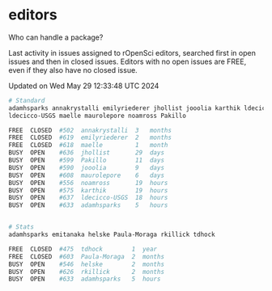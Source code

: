 # editors

Who can handle a package?

Last activity in issues assigned to rOpenSci editors, searched first in open
issues and then in closed issues. Editors with no open issues are FREE, even if
they also have no closed issue.


Updated on Wed May 29 12:33:48 UTC 2024

```bash
# Standard
adamhsparks annakrystalli emilyriederer jhollist jooolia karthik ldecicco
ldecicco-USGS maelle maurolepore noamross Pakillo

FREE  CLOSED  #502  annakrystalli  3   months
FREE  CLOSED  #619  emilyriederer  2   months
FREE  CLOSED  #618  maelle         1   month
BUSY  OPEN    #636  jhollist       29  days
BUSY  OPEN    #599  Pakillo        11  days
BUSY  OPEN    #590  jooolia        9   days
BUSY  OPEN    #608  maurolepore    6   days
BUSY  OPEN    #556  noamross       19  hours
BUSY  OPEN    #575  karthik        19  hours
BUSY  OPEN    #637  ldecicco-USGS  18  hours
BUSY  OPEN    #633  adamhsparks    5   hours


# Stats
adamhsparks emitanaka helske Paula-Moraga rkillick tdhock

FREE  CLOSED  #475  tdhock        1  year
FREE  CLOSED  #603  Paula-Moraga  2  months
BUSY  OPEN    #546  helske        2  months
BUSY  OPEN    #626  rkillick      2  months
BUSY  OPEN    #633  adamhsparks   5  hours
```
